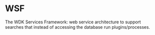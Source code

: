 # WSF
The WDK Services Framework: web service architecture to support searches that instead of accessing the database run plugins/processes.
